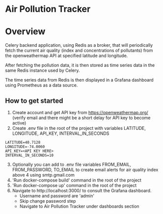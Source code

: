 # Air Pollution Tracker

# Overview
Celery backend application, using Redis as a broker, that will periodically fetch the current air quality (index and concentrations of pollutants) from the 
openweathermap API at specified latitude and longitude. 

After fetching the pollution data, it is then stored as time series data in the same Redis instance used by Celery.

The time series data from Redis is then displayed in a Grafana dashboard using Prometheus as a data source.

## How to get started
1. Create account and get API key from https://openweathermap.org/ (verify email and there might be a short delay for API key to become active)
2. Create .env file in the root of the project with variables LATITUDE, LONGITUDE, API_KEY, INTERVAL_IN_SECONDS
```
LATITUDE=40.7128
LONGITUDE=-74.0060
API_KEY=<API KEY HERE>
INTERVAL_IN_SECONDS=10
```
3. Optionally you can add to .env file variables FROM_EMAIL, FROM_PASSWORD, TO_EMAIL to create email alerts for air quality index above 4 using smtp.gmail.com
4. 'Run docker-compose build' command in the root of the project
5. 'Run docker-compose up' command in the root of the project
6. Navigate to http://localhost:3000/ to consult the Grafana dashboard.
   - Username and password are 'admin'
   - Skip change password step
   - Navigate to Air Pollution Tracker under dashboards section
